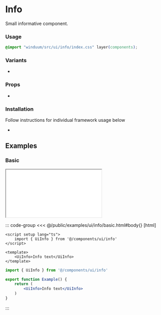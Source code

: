 # Info
Small informative component.

<ViewSourceGh href="https://github.com/winduum/winduum/blob/main/src/ui/info" />

### Usage

```css
@import "winduum/src/ui/info/index.css" layer(components);
```

### Variants
* <LinkGh name="default" path="ui/info" />

### Props
* <LinkGh name="default-props" path="ui/info" />

### Installation
Follow instructions for individual framework usage below

* <LinkGh name="winduum" url="https://github.com/winduum/winduum/blob/main/src/ui/info" />

## Examples

### Basic

<iframe onload="this.style.visibility = 'visible';" src="/examples/ui/info/basic.html"></iframe>

::: code-group
<<< @/public/examples/ui/info/basic.html#body{} [html]
```vue
<script setup lang="ts">
    import { UiInfo } from '@/components/ui/info'
</script>

<template>
    <UiInfo>Info text</UiInfo>
</template>
```
```jsx
import { UiInfo } from '@/components/ui/info'

export function Example() {
    return (
        <UiInfo>Info text</UiInfo>
    )
}
```
:::
